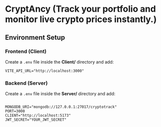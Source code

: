 # CryptAncy (Track your portfolio and monitor live crypto prices instantly.)


## Environment Setup

### Frontend (Client)
Create a `.env` file inside the **Client/** directory and add:
```env
VITE_API_URL="http://localhost:3000"
```

### Backend (Server)
Create a `.env` file inside the **Server/** directory and add:

```env

MONGODB_URI="mongodb://127.0.0.1:27017/cryptotrack"
PORT=3000
CLIENT="http://localhost:5173"
JWT_SECRET="YOUR_JWT_SECRET"
```

